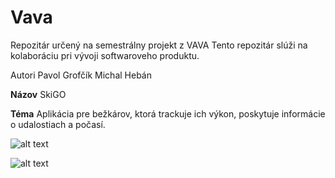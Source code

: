 # Vava
Repozitár určený na semestrálny projekt z VAVA
Tento repozitár slúži na kolaboráciu pri vývoji
softwaroveho produktu.

Autori Pavol Grofčík Michal Hebán

<b>Názov</b> SkiGO

<b>Téma</b> Aplikácia pre bežkárov, ktorá trackuje ich výkon, poskytuje informácie o udalostiach a počasí.

![alt text](http://mikecann.co.uk/wp-content/uploads/2009/12/javafx_logo_color_1.jpg)


![alt text](https://images.duckduckgo.com/iu/?u=http%3A%2F%2Fwww.flacom.com%2Fcontent%2Fuploads%2F2013%2F10%2FJPAHibernate.jpg&f=1)




